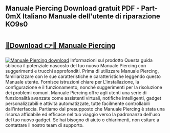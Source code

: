 ## Manuale Piercing Download gratuit PDF - Part-0mX Italiano Manuale dell'utente di riparazione KO9s0

# <h2><a href="http://dfgh8f4.blite.top/?on=Manuale+Piercing">🔗Download 👉🔴 Manuale Piercing</a></h2>

[![Manuale Piercing download](https://i.imgur.com/lujVjoI.png)](http://dfgh8f4.blite.top/?on=Manuale+Piercing)
Informazioni sul prodotto Questa guida sblocca il potenziale nascosto del tuo nuovo Manuale Piercing con suggerimenti e trucchi approfonditi. Prima di utilizzare Manuale Piercing, familiarizzare con le sue caratteristiche e caratteristiche leggendo questo Manuale utente. Fornisce istruzioni chiare per L'installazione, la configurazione e il funzionamento, nonché suggerimenti per la risoluzione dei problemi comuni. Manuale Piercing offre agli utenti una serie di funzionalità avanzate come assistenti virtuali, notifiche intelligenti, gadget personalizzabili e attività automatizzate, tutte facilmente controllabili dall'interfaccia. Partiamo dal presupposto che Manuale Piercing è stata una risorsa affidabile ed efficace nel tuo viaggio verso la padronanza dell'uso del tuo nuovo gadget. Se hai bisogno di aiuto o chiarimenti, non esitare a contattare il nostro team di supporto.

